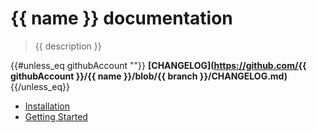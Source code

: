 # {{ name }} documentation

> {{ description }}

{{#unless_eq githubAccount ""}}
**[CHANGELOG](https://github.com/{{ githubAccount }}/{{ name }}/blob/{{ branch }}/CHANGELOG.md)**
{{/unless_eq}}

- [Installation](installation.md)
- [Getting Started](started.md)
